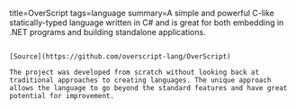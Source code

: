 title=OverScript
tags=language
summary=A simple and powerful C-like statically-typed language written in C# and is great for both embedding in .NET programs and building standalone applications.
~~~~~~

[Source](https://github.com/overscript-lang/OverScript)

The project was developed from scratch without looking back at traditional approaches to creating languages. The unique approach allows the language to go beyond the standard features and have great potential for improvement.
